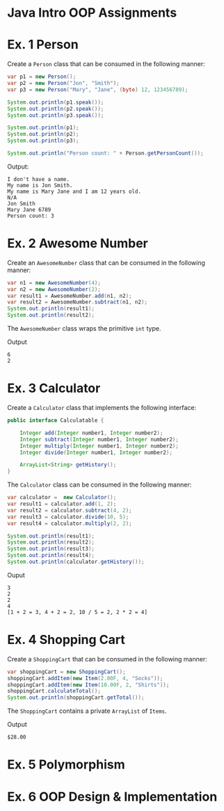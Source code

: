 # Java Intro OOP Assignments

# Ex. 1 Person
Create a `Person` class that can be consumed in the following manner:
```java
var p1 = new Person();
var p2 = new Person("Jon", "Smith");
var p3 = new Person("Mary", "Jane", (byte) 12, 123456789);

System.out.println(p1.speak());
System.out.println(p2.speak());
System.out.println(p3.speak());

System.out.println(p1);
System.out.println(p2);
System.out.println(p3);

System.out.println("Person count: " + Person.getPersonCount());
```

Output:
```
I don't have a name.
My name is Jon Smith.
My name is Mary Jane and I am 12 years old.
N/A
Jon Smith
Mary Jane 6789
Person count: 3
```

# Ex. 2 Awesome Number

Create an `AwesomeNumber` class that can be consumed in the following manner:

```java
var n1 = new AwesomeNumber(4);
var n2 = new AwesomeNumber(2);
var result1 = AwesomeNumber.add(n1, n2);
var result2 = AwesomeNumber.subtract(n1, n2);
System.out.println(result1);
System.out.println(result2);
```

The `AwesomeNumber` class wraps the primitive `int` type.

Output
```
6
2
```

# Ex. 3 Calculator

Create a `Calculator` class that implements the following interface:

```Java
public interface Calculatable {

    Integer add(Integer number1, Integer number2);
    Integer subtract(Integer number1, Integer number2);
    Integer multiply(Integer number1, Integer number2);
    Integer divide(Integer number1, Integer number2);

    ArrayList<String> getHistory();
}
```

The `Calculator` class can be consumed in the following manner:

```java
var calculator =  new Calculator();
var result1 = calculator.add(1, 2);
var result2 = calculator.subtract(4, 2);
var result3 = calculator.divide(10, 5);
var result4 = calculator.multiply(2, 2);

System.out.println(result1);
System.out.println(result2);
System.out.println(result3);
System.out.println(result4);
System.out.println(calculator.getHistory());
```

Ouput
```
3
2
2
4
[1 + 2 = 3, 4 + 2 = 2, 10 / 5 = 2, 2 * 2 = 4]
```

# Ex. 4 Shopping Cart

Create a `ShoppingCart` that can be consumed in the following manner:

```java
var shoppingCart = new ShoppingCart();
shoppingCart.addItem(new Item(2.00F, 4, "Socks"));
shoppingCart.addItem(new Item(10.00F, 2, "Shirts"));
shoppingCart.calculateTotal();
System.out.println(shoppingCart.getTotal());
```

The `ShoppingCart` contains a private `ArrayList` of `Items`.

Output
```
$28.00
```

# Ex. 5 Polymorphism


# Ex. 6 OOP Design & Implementation



